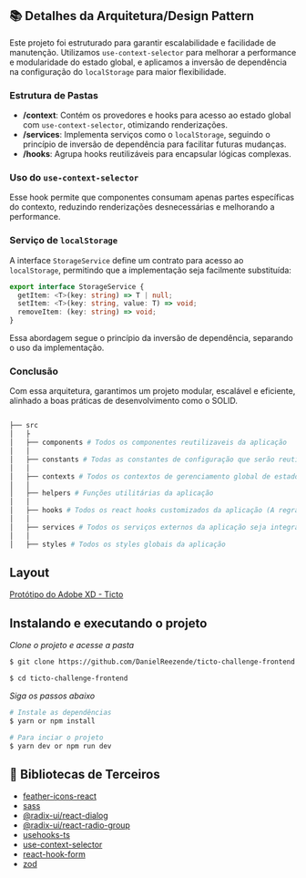 ## 📚 Detalhes da Arquitetura/Design Pattern

Este projeto foi estruturado para garantir escalabilidade e facilidade de manutenção. Utilizamos `use-context-selector` para melhorar a performance e modularidade do estado global, e aplicamos a inversão de dependência na configuração do `localStorage` para maior flexibilidade.

### Estrutura de Pastas

- **/context**: Contém os provedores e hooks para acesso ao estado global com `use-context-selector`, otimizando renderizações.
- **/services**: Implementa serviços como o `localStorage`, seguindo o princípio de inversão de dependência para facilitar futuras mudanças.
- **/hooks**: Agrupa hooks reutilizáveis para encapsular lógicas complexas.

### Uso do `use-context-selector`

Esse hook permite que componentes consumam apenas partes específicas do contexto, reduzindo renderizações desnecessárias e melhorando a performance.

### Serviço de `localStorage`

A interface `StorageService` define um contrato para acesso ao `localStorage`, permitindo que a implementação seja facilmente substituída:

````typescript
export interface StorageService {
  getItem: <T>(key: string) => T | null;
  setItem: <T>(key: string, value: T) => void;
  removeItem: (key: string) => void;
}
````

Essa abordagem segue o princípio da inversão de dependência, separando o uso da implementação.

### Conclusão
Com essa arquitetura, garantimos um projeto modular, escalável e eficiente, alinhado a boas práticas de desenvolvimento como o SOLID.

```bash

├── src
│   ├
│   ├── components # Todos os componentes reutilizaveis da aplicação
│   │
│   ├── constants # Todas as constantes de configuração que serão reutilizadas no app
│   │
│   ├── contexts # Todos os contextos de gerenciamento global de estado da aplicação.
│   │
│   ├── helpers # Funções utilitárias da aplicação
│   │
│   ├── hooks # Todos os react hooks customizados da aplicação (A regra de negócio a aplicação).
│   │
│   ├── services # Todos os serviços externos da aplicação seja integração com api ou storage (No caso desta aplicação a configuração do localStorage)
│   │
│   ├── styles # Todos os styles globais da aplicação

````

## Layout

[Protótipo do Adobe XD - Ticto](https://xd.adobe.com/view/180026c6-eed8-4704-ab90-0c290028331f-4d53/screen/a86bba0d-6779-47ad-b9c3-10b52cfa60e3/specs/)

## Instalando e executando o projeto

_Clone o projeto e acesse a pasta_

```bash
$ git clone https://github.com/DanielReezende/ticto-challenge-frontend.git

$ cd ticto-challenge-frontend
```

_Siga os passos abaixo_

```bash
# Instale as dependências
$ yarn or npm install

# Para inciar o projeto
$ yarn dev or npm run dev

```

## 🚀 Bibliotecas de Terceiros

- [feather-icons-react](https://www.npmjs.com/package/feather-icons-react)
- [sass](https://www.npmjs.com/package/sass)
- [@radix-ui/react-dialog](https://www.npmjs.com/package/@radix-ui/react-dialog)
- [@radix-ui/react-radio-group](https://www.npmjs.com/package/@radix-ui/react-radio-group)
- [usehooks-ts](https://www.npmjs.com/package/usehooks-ts)
- [use-context-selector](https://www.npmjs.com/package/zod)
- [react-hook-form](https://www.npmjs.com/package/react-hook-form)
- [zod](https://www.npmjs.com/package/zod)
